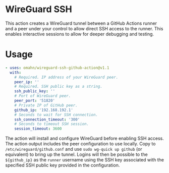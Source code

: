 # WireGuard SSH

This action creates a WireGuard tunnel between a GitHub Actions runner and a peer under your control to allow direct SSH access to the runner. This enables interactive sessions to allow for deeper debugging and testing.

# Usage

<!-- start usage -->
```yaml
- uses: omahn/wireguard-ssh-github-action@v1.1
  with:
    # Required. IP address of your WireGuard peer.
    peer_ip: ''
    # Required. SSH public key as a string.
    ssh_public_key: ''
    # Port of WireGuard peer.
    peer_port: '51820'
    # Private IP of GitHub peer.
    github_ip: '192.168.192.1'
    # Seconds to wait for SSH connection.
    ssh_connection_timeout: '300'
    # Seconds to timeout SSH session.
    session_timeout: 3600
```

The action will install and configure WireGuard before enabling SSH access. The action output includes the peer configuration to use locally. Copy to `/etc/wireguard/github.conf` and use `sudo wg-quick up github` (or equivalent) to bring up the tunnel. Logins will then be possible to the `${github_ip}` as the `runner` username using the SSH key associated with the specified SSH public key provided in the configuration.
